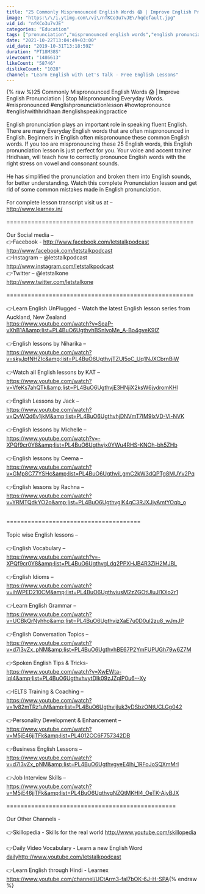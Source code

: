 ```yaml
---
title: "25 Commonly Mispronounced English Words 😱 | Improve English Pronunciation | Speak English Clearly"
image: "https:\/\/i.ytimg.com\/vi\/nfKCo3u7vJE\/hqdefault.jpg"
vid_id: "nfKCo3u7vJE"
categories: "Education"
tags: ["pronunciation","mispronounced english words","english pronunciation"]
date: "2021-10-22T13:04:49+03:00"
vid_date: "2019-10-31T13:18:59Z"
duration: "PT18M38S"
viewcount: "1486613"
likeCount: "58746"
dislikeCount: "1028"
channel: "Learn English with Let's Talk - Free English Lessons"
---
```

{% raw %}25 Commonly Mispronounced English Words 😱 | Improve English Pronunciation | Stop Mispronouncing Everyday Words. #mispronounced #englishpronunciationlesson #howtopronounce #englishwithhridhaan #englishspeakingpractice<br /><br />English pronunciation plays an important role in speaking fluent English. There are many Everyday English words that are often mispronounced in English. Beginners in English often mispronounce these common English words. If you too are mispronouncing these 25 English words, this English pronunciation lesson is just perfect for you. Your voice and accent trainer Hridhaan, will teach how to correctly pronounce English words with the right stress on vowel and consonant sounds. <br /><br />He has simplified the pronunciation and broken them into English sounds, for better understanding.  Watch this complete Pronunciation lesson and get rid of some common mistakes made in English pronunciation. <br /><br />For complete lesson transcript visit us at – <br /><a rel="nofollow" target="blank" href="http://www.learnex.in/">http://www.learnex.in/</a><br /><br />=====================================================<br /><br />Our Social media – <br />👉Facebook - <a rel="nofollow" target="blank" href="http://www.facebook.com/letstalkpodcast">http://www.facebook.com/letstalkpodcast</a><br /><a rel="nofollow" target="blank" href="http://www.facebook.com/letstalkpodcast">http://www.facebook.com/letstalkpodcast</a><br />👉Instagram –  @letstalkpodcast<br /><a rel="nofollow" target="blank" href="http://www.instagram.com/letstalkpodcast">http://www.instagram.com/letstalkpodcast</a><br />👉Twitter –  @letstalkone<br /><a rel="nofollow" target="blank" href="http://www.twitter.com/letstalkone">http://www.twitter.com/letstalkone</a><br /><br />=====================================================<br /><br />👉Learn English UnPlugged -  Watch the latest English lesson series from Auckland, New Zealand<br /><a rel="nofollow" target="blank" href="https://www.youtube.com/watch?v=SeaP-vXhB1A&amp;list=PL4BuO6UgthvhBSnlvoMe_A-Bo4gveK9IZ">https://www.youtube.com/watch?v=SeaP-vXhB1A&amp;list=PL4BuO6UgthvhBSnlvoMe_A-Bo4gveK9IZ</a><br /><br />👉English lessons by Niharika – <br /><a rel="nofollow" target="blank" href="https://www.youtube.com/watch?v=skyJpfNHZIc&amp;list=PL4BuO6UgthvjTZUl5oC_Uq1NJXCbrnBiW">https://www.youtube.com/watch?v=skyJpfNHZIc&amp;list=PL4BuO6UgthvjTZUl5oC_Uq1NJXCbrnBiW</a><br />      <br />👉Watch all English lessons by KAT – <br /><a rel="nofollow" target="blank" href="https://www.youtube.com/watch?v=VfeKs7ahQTk&amp;list=PL4BuO6UgthvjE3HNjiX2ksW6jydromKHl">https://www.youtube.com/watch?v=VfeKs7ahQTk&amp;list=PL4BuO6UgthvjE3HNjiX2ksW6jydromKHl</a><br /><br />👉English Lessons by Jack – <br /><a rel="nofollow" target="blank" href="https://www.youtube.com/watch?v=QvWQd6v1jkM&amp;list=PL4BuO6UgthvhjDNVmT7IM9lxVD-Vl-NVK">https://www.youtube.com/watch?v=QvWQd6v1jkM&amp;list=PL4BuO6UgthvhjDNVmT7IM9lxVD-Vl-NVK</a><br /><br />👉English lessons by Michelle – <br /><a rel="nofollow" target="blank" href="https://www.youtube.com/watch?v=-XPQf9cr0Y8&amp;list=PL4BuO6Ugthvjx0YWu4RHS-KNOh-bh5ZHb">https://www.youtube.com/watch?v=-XPQf9cr0Y8&amp;list=PL4BuO6Ugthvjx0YWu4RHS-KNOh-bh5ZHb</a><br /><br />👉English lessons by Ceema –<br /><a rel="nofollow" target="blank" href="https://www.youtube.com/watch?v=GMp8C77YSHc&amp;list=PL4BuO6UgthviLgmC2kW3dQPTg8MUYv2Pq">https://www.youtube.com/watch?v=GMp8C77YSHc&amp;list=PL4BuO6UgthviLgmC2kW3dQPTg8MUYv2Pq</a><br /><br />👉English lessons by Rachna – <br /><a rel="nofollow" target="blank" href="https://www.youtube.com/watch?v=YRMTQdkYO2o&amp;list=PL4BuO6UgthvglK4gC3RJXJiyAmtYOqb_o">https://www.youtube.com/watch?v=YRMTQdkYO2o&amp;list=PL4BuO6UgthvglK4gC3RJXJiyAmtYOqb_o</a><br /><br /><br />======================================<br /><br />Topic wise English lessons – <br /><br />👉English Vocabulary – <br /><a rel="nofollow" target="blank" href="https://www.youtube.com/watch?v=-XPQf9cr0Y8&amp;list=PL4BuO6UgthvgLdq2PPXHJB4R3ZiH2MJBL">https://www.youtube.com/watch?v=-XPQf9cr0Y8&amp;list=PL4BuO6UgthvgLdq2PPXHJB4R3ZiH2MJBL</a><br /><br />👉English Idioms – <br /><a rel="nofollow" target="blank" href="https://www.youtube.com/watch?v=ihWPED210CM&amp;list=PL4BuO6UgthviusM2zZGOtUluJl1Olo2r1">https://www.youtube.com/watch?v=ihWPED210CM&amp;list=PL4BuO6UgthviusM2zZGOtUluJl1Olo2r1</a><br /><br />👉Learn English Grammar – <br /><a rel="nofollow" target="blank" href="https://www.youtube.com/watch?v=UCBkQrNyhho&amp;list=PL4BuO6UgthvjzXaE7u0D0ul2zu8_wJmJP">https://www.youtube.com/watch?v=UCBkQrNyhho&amp;list=PL4BuO6UgthvjzXaE7u0D0ul2zu8_wJmJP</a><br /><br />👉English Conversation Topics – <br /><a rel="nofollow" target="blank" href="https://www.youtube.com/watch?v=d7I3vZx_pNM&amp;list=PL4BuO6UgthvhBE67P2YmFUPUGh79w6Z7M">https://www.youtube.com/watch?v=d7I3vZx_pNM&amp;list=PL4BuO6UgthvhBE67P2YmFUPUGh79w6Z7M</a><br /><br />👉Spoken English Tips &amp; Tricks-<br /><a rel="nofollow" target="blank" href="https://www.youtube.com/watch?v=XwEWta-iqI4&amp;list=PL4BuO6UgthvhvytDIk09zJZqIP0u6--Xy">https://www.youtube.com/watch?v=XwEWta-iqI4&amp;list=PL4BuO6UgthvhvytDIk09zJZqIP0u6--Xy</a><br /><br />👉IELTS Training &amp; Coaching – <br /><a rel="nofollow" target="blank" href="https://www.youtube.com/watch?v=1v82mTRz1uM&amp;list=PL4BuO6Ugthvijluk3yDSbzONtUCLGg042">https://www.youtube.com/watch?v=1v82mTRz1uM&amp;list=PL4BuO6Ugthvijluk3yDSbzONtUCLGg042</a><br /><br />👉Personality Development &amp; Enhancement – <br /><a rel="nofollow" target="blank" href="https://www.youtube.com/watch?v=M5jE46jjTFk&amp;list=PL4012CC6F757342DB">https://www.youtube.com/watch?v=M5jE46jjTFk&amp;list=PL4012CC6F757342DB</a><br /><br />👉Business English Lessons – <br /><a rel="nofollow" target="blank" href="https://www.youtube.com/watch?v=d7I3vZx_pNM&amp;list=PL4BuO6UgthvgyeE4lhi_1RFoJoSQXmMrI">https://www.youtube.com/watch?v=d7I3vZx_pNM&amp;list=PL4BuO6UgthvgyeE4lhi_1RFoJoSQXmMrI</a><br /><br />👉Job Interview Skills – <br /><a rel="nofollow" target="blank" href="https://www.youtube.com/watch?v=M5jE46jjTFk&amp;list=PL4BuO6UgthvgNZQtMKHl4_OeTK-AjyBJX">https://www.youtube.com/watch?v=M5jE46jjTFk&amp;list=PL4BuO6UgthvgNZQtMKHl4_OeTK-AjyBJX</a><br /><br />================================================<br /><br />Our Other Channels - <br /><br />👉Skillopedia - Skills for the real world <a rel="nofollow" target="blank" href="http://www.youtube.com/skillopedia">http://www.youtube.com/skillopedia</a><br /><br />👉Daily Video Vocabulary - Learn a new English Word <a rel="nofollow" target="blank" href="dailyhttp://www.youtube.com/letstalkpodcast">dailyhttp://www.youtube.com/letstalkpodcast</a><br /><br />👉Learn English through Hindi - Learnex <br /><a rel="nofollow" target="blank" href="https://www.youtube.com/channel/UCtArm3-faI7bOK-6J-H-SPA">https://www.youtube.com/channel/UCtArm3-faI7bOK-6J-H-SPA</a>{% endraw %}
